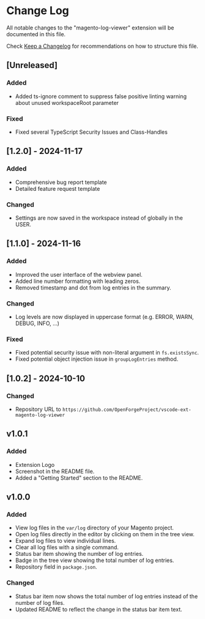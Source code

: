 # Change Log

All notable changes to the "magento-log-viewer" extension will be documented in this file.

Check [Keep a Changelog](http://keepachangelog.com/) for recommendations on how to structure this file.

## [Unreleased]

### Added

- Added ts-ignore comment to suppress false positive linting warning about unused workspaceRoot parameter

### Fixed

- Fixed several TypeScript Security Issues and Class-Handles

## [1.2.0] - 2024-11-17

### Added

- Comprehensive bug report template
- Detailed feature request template

### Changed

- Settings are now saved in the workspace instead of globally in the USER.

## [1.1.0] - 2024-11-16

### Added

- Improved the user interface of the webview panel.
- Added line number formatting with leading zeros.
- Removed timestamp and dot from log entries in the summary.

### Changed

- Log levels are now displayed in uppercase format (e.g. ERROR, WARN, DEBUG, INFO, ...)

### Fixed

- Fixed potential security issue with non-literal argument in `fs.existsSync`.
- Fixed potential object injection issue in `groupLogEntries` method.

## [1.0.2] - 2024-10-10

### Changed

- Repository URL to `https://github.com/OpenForgeProject/vscode-ext-magento-log-viewer`

## v1.0.1

### Added

- Extension Logo
- Screenshot in the README file.
- Added a "Getting Started" section to the README.

## v1.0.0

### Added

- View log files in the `var/log` directory of your Magento project.
- Open log files directly in the editor by clicking on them in the tree view.
- Expand log files to view individual lines.
- Clear all log files with a single command.
- Status bar item showing the number of log entries.
- Badge in the tree view showing the total number of log entries.
- Repository field in `package.json`.

### Changed

- Status bar item now shows the total number of log entries instead of the number of log files.
- Updated README to reflect the change in the status bar item text.
